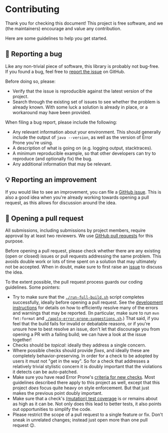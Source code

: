 # Contributing

Thank you for checking this document! This project is free software, and we
(the maintainers) encourage and value any contribution.

Here are some guidelines to help you get started.

## 🐛 Reporting a bug

Like any non-trivial piece of software, this library is probably not bug-free.
If you found a bug, feel free to [report the issue][error-prone-support-issues]
on GitHub.

Before doing so, please:
- Verify that the issue is reproducible against the latest version of the
  project.
- Search through the existing set of issues to see whether the problem is
  already known. With some luck a solution is already in place, or a workaround
  may have been provided.

When filing a bug report, please include the following:
- Any relevant information about your environment. This should generally
  include the output of `java --version`, as well as the version of Error Prone
  you're using.
- A description of what is going on (e.g. logging output, stacktraces).
- A minimum reproducible example, so that other developers can try to reproduce
  (and optionally fix) the bug.
- Any additional information that may be relevant.

## 💡 Reporting an improvement

If you would like to see an improvement, you can file a [GitHub
issue][error-prone-support-issues]. This is also a good idea when you're
already working towards opening a pull request, as this allows for discussion
around the idea.

## 🚀 Opening a pull request

All submissions, including submissions by project members, require approval by
at least two reviewers. We use [GitHub pull
requests][error-prone-support-pulls] for this purpose.

Before opening a pull request, please check whether there are any existing
(open or closed) issues or pull requests addressing the same problem. This
avoids double work or lots of time spent on a solution that may ultimately not
be accepted. When in doubt, make sure to first raise an
[issue][error-prone-support-issues] to discuss the idea.

To the extent possible, the pull request process guards our coding guidelines.
Some pointers:
- Try to make sure that the
  [`./run-full-build.sh`][error-prone-support-full-build] script completes
  successfully, ideally before opening a pull request. See the [development
  instructions][error-prone-support-developing] for details on how to
  efficiently resolve many of the errors and warnings that may be reported. (In
  particular, make sure to run `mvn fmt:format` and
  [`./apply-error-prone-suggestions.sh`][error-prone-support-patch].) That
  said, if you feel that the build fails for invalid or debatable reasons, or
  if you're unsure how to best resolve an issue, don't let that discourage you
  from opening a PR with a failing build; we can have a look at the issue
  together!
- Checks should be _topical_: ideally they address a single concern.
- Where possible checks should provide _fixes_, and ideally these are
  completely behavior-preserving. In order for a check to be adopted by users
  it must not "get in the way". So for a check that addresses a relatively
  trivial stylistic concern it is doubly important that the violations it
  detects can be auto-patched.
- Make sure you have read Error Prone's [criteria for new
  checks][error-prone-criteria]. Most guidelines described there apply to this
  project as well, except that this project _does_ focus quite heavy on style
  enforcement. But that just makes the previous point doubly important.
- Make sure that a check's [(mutation) test
  coverage][error-prone-support-mutation-tests] is or remains about as high as
  it can be. Not only does this lead to better tests, it also points out
  opportunities to simplify the code.
- Please restrict the scope of a pull request to a single feature or fix. Don't
  sneak in unrelated changes; instead just open more than one pull request 😉.

[error-prone-criteria]: https://errorprone.info/docs/criteria
[error-prone-support-developing]: https://github.com/PicnicSupermarket/error-prone-support/tree/master#-developing-error-prone-support
[error-prone-support-full-build]: https://github.com/PicnicSupermarket/error-prone-support/blob/master/run-full-build.sh
[error-prone-support-issues]: https://github.com/PicnicSupermarket/error-prone-support/issues
[error-prone-support-mutation-tests]: https://github.com/PicnicSupermarket/error-prone-support/blob/master/run-mutation-tests.sh
[error-prone-support-patch]: https://github.com/PicnicSupermarket/error-prone-support/blob/master/apply-error-prone-suggestions.sh
[error-prone-support-pulls]: https://github.com/PicnicSupermarket/error-prone-support/pulls
